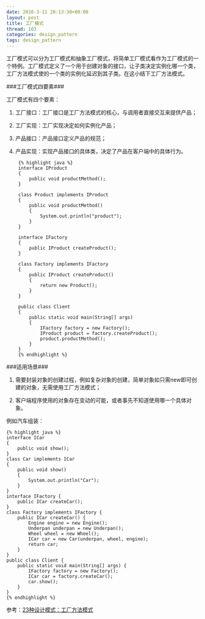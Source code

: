 ```yaml
---
date: 2016-3-11 20:13:30+00:00
layout: post
title: 工厂模式
thread: 103
categories: design_pattern
tags: design_pattern
---
```


工厂模式可以分为工厂模式和抽象工厂模式，将简单工厂模式看作为工厂模式的一个特例。工厂模式定义了一个用于创建对象的接口，让子类决定实例化哪一个类，工厂方法模式使的一个类的实例化延迟到其子类。在这小结下工厂方法模式。

###工厂模式四要素###

工厂模式有四个要素：

1. 工厂接口：工厂接口是工厂方法模式的核心，与调用者直接交互来提供产品；

2. 工厂实现：工厂实现决定如何实例化产品；

3. 产品接口：产品接口定义产品的规范；

4. 产品实现：实现产品接口的具体类，决定了产品在客户端中的具体行为。


		{% highlight java %}
		interface IProduct
		{
			public void productMethod();
		}
		
		class Product implements IProduct
		{
			public void productMethod()
			{
				System.out.println("product");
			}
		}
		
		interface IFactory
		{
			public IProduct createProduct();
		}
		
		class Factory implements IFactory
		{
			public IProduct createProduct()
			{
				return new Product();
			}
		}
		
		public class Client
		{
			public static void main(String[] args)
			{
				IFactory factory = new Factory();
				IProduct product = factory.createProduct();
				product.productMethod();
			}
		}
		{% endhighlight %}


###适用场景###

1. 需要封装对象的创建过程，例如复杂对象的创建，简单对象如只需new即可创建的对象，无需使用工厂方法模式；

2. 客户端程序使用的对象存在变动的可能，或者事先不知道使用哪一个具体对象。

例如汽车组装：

	{% highlight java %}
	interface ICar
	{
		public void show();
	}
	class Car implements ICar
	{
		public void show()
		{
			System.out.println("Car");
		}
	}
	interface IFactory {  
	    public ICar createCar();  
	}  
	class Factory implements IFactory {  
	    public ICar createCar() {  
	        Engine engine = new Engine();  
	        Underpan underpan = new Underpan();  
	        Wheel wheel = new Wheel();  
	        ICar car = new Car(underpan, wheel, engine);  
	        return car;  
	    }  
	}  
	public class Client {  
	    public static void main(String[] args) {  
	        IFactory factory = new Factory();  
	        ICar car = factory.createCar();  
	        car.show();  
	    }  
	} 
	{% endhighlight %} 


参考：[23种设计模式：工厂方法模式](http://blog.csdn.net/zhengzhb/article/details/7348707)